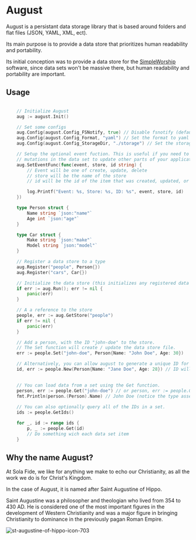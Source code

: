 # August

August is a persistant data storage library that is based around folders and flat files (JSON, YAML, XML, ect).

Its main purpose is to provide a data store that prioritizes human readability and portability.

Its initial conception was to provide a data store for the [SimpleWorship](https://github.com/solafide-dev/simpleworship) software, since data sets won't be massive there, but human readability and portability are important.

## Usage

```go

    // Initialize August
    aug := august.Init()

    // Set some configs
    aug.Config(august.Config_FSNotify, true) // Disable fsnotify (default true)
    aug.Config(august.Config_Format, "yaml") // Set the format to yaml (default json)
    aug.Config(august.Config_StorageDir, "./storage") // Set the storage directory (default ./storage)

    // Setup the optional event fuction. This is useful if you need to subscribe to
    // mutations in the data set to update other parts of your application.
    aug.SetEventFunc(func(event, store, id string) {
        // Event will be one of create, update, delete
        // store will be the name of the store
        // id will be the id of the item that was created, updated, or deleted

        log.Printf("Event: %s, Store: %s, ID: %s", event, store, id)
    })

    type Person struct {
        Name string `json:"name"`
        Age int `json:"age"`
    }

    type Car struct {
        Make string `json:"make"`
        Model string `json:"model"`
    }

    // Register a data store to a type
    aug.Register("people", Person{})
    aug.Register("cars", Car{})

    // Initialize the data store (this initializes any registered data stores, and loads any existing data)
    if err := aug.Run(); err != nil {
        panic(err)
    }

    // A a reference to the store
    people, err := aug.GetStore("people")
    if err != nil {
        panic(err)
    }

    // Add a person, with the ID "john-doe" to the store.
    // The Set function will create / update the data store file.
    err := people.Set("john-doe", Person{Name: "John Doe", Age: 30})

    // Alternatively, you can allow august to generate a unique ID for you, if you don't want to manage them yourself.
    id, err := people.New(Person{Name: "Jane Doe", Age: 28}) // ID will contain the new unique ID that was created.
    

    // You can load data from a set using the Get function.
    person, err := people.Get("john-doe") // or person, err := people.Get(id) to get Jane Doe we just created
    fmt.Println(person.(Person).Name) // John Doe (notice the type assertion -- this is because the Get function returns an interface{})
   
    // You can also optionally query all of the IDs in a set.
    ids := people.GetIds()

    for _, id := range ids {
        p, _ := people.Get(id)
        // Do something wich each data set item
    }

```

## Why the name August?

At Sola Fide, we like for anything we make to echo our Christianity, as all the work we do is for Christ's Kingdom.

In the case of August, it is named after Saint Augustine of Hippo.

Saint Augustine was a philosopher and theologian who lived from 354 to 430 AD. He is considered one of the most important figures in the development of Western Christianity and was a major figure in bringing Christianity to dominance in the previously pagan Roman Empire.

![st-augustine-of-hippo-icon-703](https://github.com/solafide-dev/august/assets/262524/93d50e65-347d-4185-b635-30b7cf0d3986)
